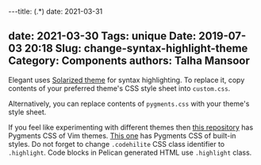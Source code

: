 ---title: (.*)
date: 2021-03-31

date: 2021-03-30
Tags: unique
Date: 2019-07-03 20:18
Slug: change-syntax-highlight-theme
Category: Components
authors: Talha Mansoor
---

Elegant uses [Solarized theme](http://ethanschoonover.com/solarized) for syntax
highlighting. To replace it, copy contents of your preferred theme's CSS style
sheet into `custom.css`.

Alternatively, you can replace contents of `pygments.css` with your theme's
style sheet.

If you feel like experimenting with different themes then [this
repository](https://github.com/uraimo/pygments-vimstyles) has Pygments CSS of
Vim themes. [This one](https://github.com/richleland/pygments-css) has Pygments
CSS of built-in styles. Do not forget to change `.codehilite` CSS class
identifier to `.highlight`. Code blocks in Pelican generated HTML use
`.highlight` class.
